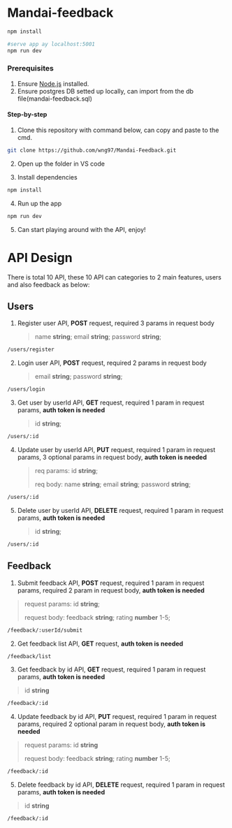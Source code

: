 # Mandai-feedback

```bash
npm install

#serve app ay localhost:5001
npm run dev
```

### Prerequisites

1. Ensure [Node.js](https://nodejs.org/en/) installed.
2. Ensure postgres DB setted up locally, can import from the db file(mandai-feedback.sql)

#### Step-by-step

1. Clone this repository with command below, can copy and paste to the cmd.

```bash
git clone https://github.com/wng97/Mandai-Feedback.git
```

2. Open up the folder in VS code

3. Install dependencies

```bash
npm install
```

4. Run up the app

```bash
npm run dev
```

5. Can start playing around with the API, enjoy!

# API Design

There is total 10 API, these 10 API can categories to 2 main features, users and also feedback as below:

## Users

1. Register user API, **POST** request, required 3 params in request body

   > name **string**;
   > email **string**;
   > password **string**;

```bash
/users/register
```

2. Login user API, **POST** request, required 2 params in request body

   > email **string**;
   > password **string**;

```bash
/users/login
```

3. Get user by userId API, **GET** request, required 1 param in request params, **auth token is needed**

   > id **string**;

```bash
/users/:id
```

4. Update user by userId API, **PUT** request, required 1 param in request params, 3 optional params in request body, **auth token is needed**

   > req params:
   > id **string**;
   >
   > req body:
   > name **string**;
   > email **string**;
   > password **string**;

```bash
/users/:id
```

5. Delete user by userId API, **DELETE** request, required 1 param in request params, **auth token is needed**

   > id **string**;

```bash
/users/:id
```

## Feedback

1. Submit feedback API, **POST** request, required 1 param in request params, required 2 param in request body, **auth token is needed**

> request params:
> id **string**;
>
> request body:
> feedback **string**;
> rating **number** 1-5;

```bash
/feedback/:userId/submit
```

2. Get feedback list API, **GET** request, **auth token is needed**

```bash
/feedback/list
```

3. Get feedback by id API, **GET** request, required 1 param in request params, **auth token is needed**

> id **string**

```bash
/feedback/:id
```

4. Update feedback by id API, **PUT** request, required 1 param in request params, required 2 optional param in request body, **auth token is needed**

> request params:
> id **string**
>
> request body:
> feedback **string**;
> rating **number** 1-5;

```bash
/feedback/:id
```

5. Delete feedback by id API, **DELETE** request, required 1 param in request params, **auth token is needed**

> id **string**

```bash
/feedback/:id
```
